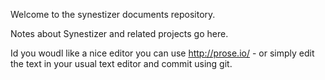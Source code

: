 Welcome to the synestizer documents repository.

Notes about Synestizer and related projects go here.

Id you woudl like a nice editor you can use http://prose.io/ - or simply edit the text in your usual text editor and commit using git.